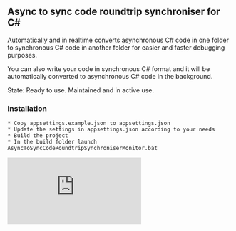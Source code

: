 ## Async to sync code roundtrip synchroniser for C#
Automatically and in realtime converts asynchronous C# code in one folder to synchronous C# code in another folder for easier and faster debugging purposes. 

You can also write your code in synchronous C# format and it will be automatically converted to asynchronous C# code in the background.

State: Ready to use. Maintained and in active use.

### Installation

    * Copy appsettings.example.json to appsettings.json
    * Update the settings in appsettings.json according to your needs
    * Build the project
    * In the build folder launch AsyncToSyncCodeRoundtripSynchroniserMonitor.bat


[![Analytics](https://ga-beacon.appspot.com/UA-351728-28/AsyncToSyncCodeRoundtripSynchroniserForCSharp/README.md?pixel)](https://github.com/igrigorik/ga-beacon)    
